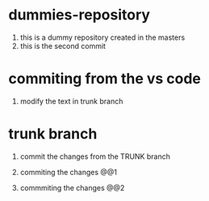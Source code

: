 # dummies-repository

1. this is a dummy repository created in the masters
2. this is the second commit


# commiting from the vs code

1. modify the text in trunk branch


# trunk branch
1. commit the changes from the TRUNK branch

2. commiting the changes @@1

3. commmiting the changes @@2